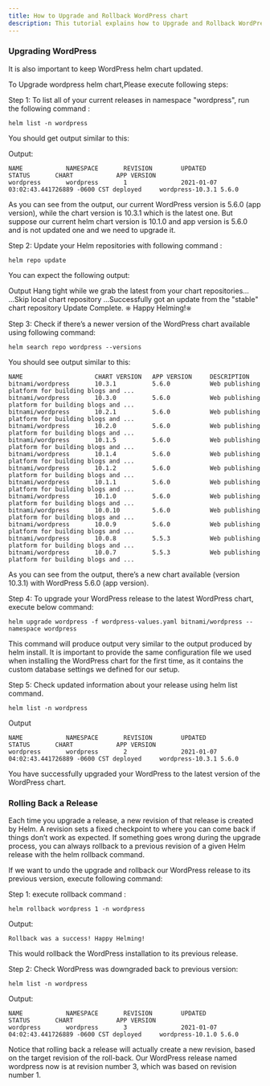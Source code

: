 ```yaml
---
title: How to Upgrade and Rollback WordPress chart 
description: This tutorial explains how to Upgrade and Rollback WordPress helm chart
---
```




### Upgrading WordPress

It is also important to keep WordPress helm chart updated. 

To Upgrade wordpress helm chart,Please execute following steps:

Step 1: To list all of your current releases in namespace "wordpress", run the following command :

```execute
helm list -n wordpress
``` 
You should get output similar to this:

Output:
```
NAME            NAMESPACE       REVISION        UPDATED                                 STATUS       CHART            APP VERSION
wordpress       wordpress       1               2021-01-07 03:02:43.441726889 -0600 CST deployed     wordpress-10.3.1 5.6.0      
```
 
As you can see from the output, our current WordPress version is 5.6.0 (app version), while the chart version is 10.3.1 which is the latest one.
But suppose our current helm chart version is 10.1.0 and app version is 5.6.0 and is not updated one and we need to upgrade it.

Step 2: Update your Helm repositories with following command :

```execute
helm repo update 
```
 
You can expect the following output:

Output
Hang tight while we grab the latest from your chart repositories...
...Skip local chart repository
...Successfully got an update from the "stable" chart repository
Update Complete. ⎈ Happy Helming!⎈ 


Step 3: Check if there’s a newer version of the WordPress chart available using following command:

```execute
helm search repo wordpress --versions
``` 

You should see output similar to this:

```
NAME                    CHART VERSION   APP VERSION     DESCRIPTION                                       
bitnami/wordpress       10.3.1          5.6.0           Web publishing platform for building blogs and ...
bitnami/wordpress       10.3.0          5.6.0           Web publishing platform for building blogs and ...
bitnami/wordpress       10.2.1          5.6.0           Web publishing platform for building blogs and ...
bitnami/wordpress       10.2.0          5.6.0           Web publishing platform for building blogs and ...
bitnami/wordpress       10.1.5          5.6.0           Web publishing platform for building blogs and ...
bitnami/wordpress       10.1.4          5.6.0           Web publishing platform for building blogs and ...
bitnami/wordpress       10.1.2          5.6.0           Web publishing platform for building blogs and ...
bitnami/wordpress       10.1.1          5.6.0           Web publishing platform for building blogs and ...
bitnami/wordpress       10.1.0          5.6.0           Web publishing platform for building blogs and ...
bitnami/wordpress       10.0.10         5.6.0           Web publishing platform for building blogs and ...
bitnami/wordpress       10.0.9          5.6.0           Web publishing platform for building blogs and ...
bitnami/wordpress       10.0.8          5.5.3           Web publishing platform for building blogs and ...
bitnami/wordpress       10.0.7          5.5.3           Web publishing platform for building blogs and ...
```

As you can see from the output, there’s a new chart available (version 10.3.1) with WordPress 5.6.0 (app version). 

Step 4: To upgrade your WordPress release to the latest WordPress chart, execute below command:

```execute
helm upgrade wordpress -f wordpress-values.yaml bitnami/wordpress --namespace wordpress
```
 
This command will produce output very similar to the output produced by helm install. It is important to provide the same configuration file we used when installing the WordPress chart for the first time, as it contains the custom database settings we defined for our setup.

Step 5: Check updated information about your release using helm list command.

```execute
helm list -n wordpress
``` 

Output
```
NAME            NAMESPACE       REVISION        UPDATED                                 STATUS       CHART            APP VERSION
wordpress       wordpress       2               2021-01-07 04:02:43.441726889 -0600 CST deployed     wordpress-10.3.1 5.6.0    
```

You have successfully upgraded your WordPress to the latest version of the WordPress chart.


### Rolling Back a Release

Each time you upgrade a release, a new revision of that release is created by Helm. A revision sets a fixed checkpoint to where you can come back if things don’t work as expected. 
If something goes wrong during the upgrade process, you can always rollback to a previous revision of a given Helm release with the helm rollback command.


If we want to undo the upgrade and rollback our WordPress release to its previous version, execute following command:

Step 1: execute rollback command :

```execute
helm rollback wordpress 1 -n wordpress
```

Output:
```
Rollback was a success! Happy Helming!
```
 
This would rollback the WordPress installation to its previous release. 

Step 2: Check WordPress was downgraded back to previous version:

```execute
helm list -n wordpress
``` 

Output:

```
NAME            NAMESPACE       REVISION        UPDATED                                 STATUS       CHART            APP VERSION
wordpress       wordpress       3               2021-01-07 04:02:43.441726889 -0600 CST deployed     wordpress-10.1.0 5.6.0    
```

Notice that rolling back a release will actually create a new revision, based on the target revision of the roll-back. Our WordPress release named wordpress now is at revision number 3, which was based on revision number 1.
